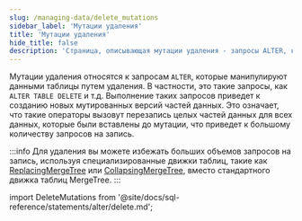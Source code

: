 ```yaml
---
slug: /managing-data/delete_mutations
sidebar_label: 'Мутации удаления'
title: 'Мутации удаления'
hide_title: false
description: 'Страница, описывающая мутации удаления - запросы ALTER, которые управляют данными таблицы через удаление'
---
```


Мутации удаления относятся к запросам `ALTER`, которые манипулируют данными таблицы путем удаления. В частности, это такие запросы, как `ALTER TABLE DELETE` и т.д. Выполнение таких запросов приведет к созданию новых мутированных версий частей данных. Это означает, что такие операторы вызовут перезапись целых частей данных для всех данных, которые были вставлены до мутации, что приведет к большому количеству запросов на запись.

:::info
Для удаления вы можете избежать больших объемов запросов на запись, используя специализированные движки таблиц, такие как [ReplacingMergeTree](/guides/replacing-merge-tree) или [CollapsingMergeTree](/engines/table-engines/mergetree-family/collapsingmergetree), вместо стандартного движка таблиц MergeTree.
:::

import DeleteMutations from '@site/docs/sql-reference/statements/alter/delete.md';

<DeleteMutations/>
